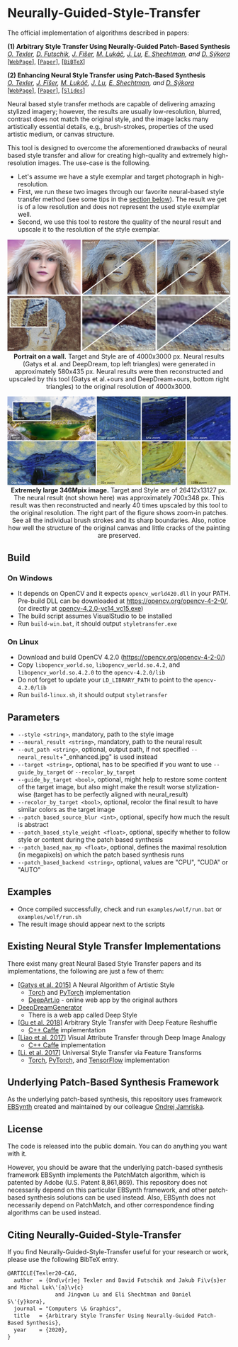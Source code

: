 # Neurally-Guided-Style-Transfer

The official implementation of algorithms described in papers:

**(1) Arbitrary Style Transfer Using Neurally-Guided Patch-Based Synthesis** </br>
_[O. Texler](https://ondrejtexler.github.io/), [D. Futschik](https://dcgi.fel.cvut.cz/people/futscdav),
[J. Fišer](https://research.adobe.com/person/jakub-fiser/), [M. Lukáč](https://research.adobe.com/person/michal-lukac/), 
[J. Lu](https://research.adobe.com/person/jingwan-lu/), [E. Shechtman](https://research.adobe.com/person/eli-shechtman/), 
and [D. Sýkora](https://dcgi.fel.cvut.cz/home/sykorad/)_ </br>
[[`WebPage`](https://ondrejtexler.github.io/neurally_guided/index.html)],
[[`Paper`](https://ondrejtexler.github.io/res/CAG_main.pdf)],
[[`BiBTeX`](#CitingNeurallyGuided)]
<!-- In Computers & Graphics (Elsevier, January 2020) -->

**(2) Enhancing Neural Style Transfer using Patch-Based Synthesis** </br>
_[O. Texler](https://ondrejtexler.github.io/),
[J. Fišer](https://research.adobe.com/person/jakub-fiser/), [M. Lukáč](https://research.adobe.com/person/michal-lukac/), 
[J. Lu](https://research.adobe.com/person/jingwan-lu/), [E. Shechtman](https://research.adobe.com/person/eli-shechtman/), 
and [D. Sýkora](https://dcgi.fel.cvut.cz/home/sykorad/)_ </br>
[[`WebPage`](https://dcgi.fel.cvut.cz/home/sykorad/stylitneural.html)],
[[`Paper`](https://dcgi.fel.cvut.cz/home/sykorad/Texler19-NPAR.pdf)],
[[`Slides`](https://dcgi.fel.cvut.cz/home/sykorad/Texler19-NPAR.pptx)]
<!-- In Proceedings of the 8th ACM/EG Expressive Symposium, pp. 43-50 (Expressive 2019, Genoa, Italy, May 2019) -->

Neural based style transfer methods are capable of delivering amazing stylized imagery; however, the results are usually low-resolution,
blurred, contrast does not match the original style, and the image lacks many artistically essential details, e.g., brush-strokes, 
properties of the used artistic medium, or canvas structure.

This tool is designed to overcome the aforementioned drawbacks of neural based style transfer and allow for creating 
high-quality and extremely high-resolution images. The use-case is the following. 
* Let's assume we have a style exemplar and target photograph in high-resolution.
* First, we run these two images through our favorite neural-based style transfer method (see some tips in the [section below](#ExistingNeuralStyleTransferImplementations)). 
The result we get is of a low resolution and does not represent the used style exemplar well.
* Second, we use this tool to restore the quality of the neural result and upscale it to the resolution of the style exemplar.

<p align='center'>
  <img src='doc/res_blonde.jpg'/>
  <b>Portrait on a wall.</b> Target and Style are of 4000x3000 px. Neural results (Gatys et al. and DeepDream, top left triangles) were 
  generated in approximately 580x435 px. Neural results were then reconstructed and upscaled by this tool (Gatys et al.+ours and 
  DeepDream+ours, bottom right triangles) to the original resolution of 4000x3000.
</p>

<p align='center'>
  <img src='doc/res_346M.jpg'/>
  <b>Extremely large 346Mpix image.</b> Target and Style are of 26412x13127 px. The neural result (not shown here) was approximately 700x348 px. This result
  was then reconstructed and nearly 40 times upscaled by this tool to the original resolution. The right part of the figure shows 
  zoom-in patches. See all the individual brush strokes and its sharp boundaries. Also, notice how well the structure of the original canvas and
  little cracks of the painting are preserved.
</p>


## Build
### On Windows 
* It depends on OpenCV and it expects `opencv_world420.dll` in your PATH. Pre-build DLL can be downloaded at https://opencv.org/opencv-4-2-0/, (or directly at [opencv-4.2.0-vc14_vc15.exe](https://sourceforge.net/projects/opencvlibrary/files/4.2.0/opencv-4.2.0-vc14_vc15.exe/download))
* The build script assumes VisualStudio to be installed
* Run `build-win.bat`, it should output `styletransfer.exe`

### On Linux 
* Download and build OpenCV 4.2.0 (https://opencv.org/opencv-4-2-0/)
* Copy `libopencv_world.so`, `libopencv_world.so.4.2`, and `libopencv_world.so.4.2.0` to the `opencv-4.2.0/lib`
* Do not forget to update your `LD_LIBRARY_PATH` to point to the `opencv-4.2.0/lib`
* Run `build-linux.sh`, it should output `styletransfer`

## Parameters
* `--style <string>`, mandatory, path to the style image
* `--neural_result <string>`, mandatory, path to the neural result
* `--out_path <string>`, optional, output path, if not specified `--neural_result`+"_enhanced.jpg" is used instead 
* `--target <string>`, optional, has to be specified if you want to use `--guide_by_target` or `--recolor_by_target`
* `--guide_by_target <bool>`, optional, might help to restore some content of the target image, but also might make the result worse stylization-wise (target has to be perfectly aligned with neural_result)
* `--recolor_by_target <bool>`, optional, recolor the final result to have similar colors as the target image
* `--patch_based_source_blur <int>`, optional, specify how much the result is abstract
* `--patch_based_style_weight <float>`, optional, specify whether to follow style or content during the patch based synthesis
* `--patch_based_max_mp <float>`, optional, defines the maximal resolution (in megapixels) on which the patch based synthesis runs 
* `--patch_based_backend <string>`, optional, values are "CPU", "CUDA" or "AUTO"

## Examples
* Once compiled successfully, check and run `examples/wolf/run.bat` or `examples/wolf/run.sh`
* The result image should appear next to the scripts

## <a name="ExistingNeuralStyleTransferImplementations"></a>Existing Neural Style Transfer Implementations
There exist many great Neural Based Style Transfer papers and its implementations, the following are just a few of them:
* [[Gatys et al. 2015]](https://arxiv.org/pdf/1508.06576.pdf) A Neural Algorithm of Artistic Style
  * [Torch](https://github.com/jcjohnson/neural-style) and [PyTorch](https://github.com/ProGamerGov/neural-style-pt) implementation
  * [DeepArt.io](https://deepart.io/) - online web app by the original authors
* [DeepDreamGenerator](https://deepdreamgenerator.com/#tools)
  * There is a web app called Deep Style
* [[Gu et al. 2018]](https://arxiv.org/pdf/1805.04103.pdf) Arbitrary Style Transfer with Deep Feature Reshuffle
  * [C++ Caffe](https://github.com/msracver/Style-Feature-Reshuffle) implementation
* [[Liao et al. 2017]](https://arxiv.org/pdf/1705.01088.pdf) Visual Attribute Transfer through Deep Image Analogy
  * [C++ Caffe](https://github.com/msracver/Deep-Image-Analogy) implementation
* [[Li. et al. 2017]](https://arxiv.org/pdf/1705.08086.pdf) Universal Style Transfer via Feature Transforms
  * [Torch](https://github.com/Yijunmaverick/UniversalStyleTransfer), [PyTorch](https://github.com/sunshineatnoon/PytorchWCT), and [TensorFlow](https://github.com/eridgd/WCT-TF) implementation

## Underlying Patch-Based Synthesis Framework
As the underlying patch-based synthesis, this repository uses framework [EBSynth](https://github.com/jamriska/ebsynth) 
created and maintained by our colleague [Ondrej Jamriska](https://dcgi.fel.cvut.cz/people/jamriond).

## License
The code is released into the public domain. You can do anything you want with it.

However, you should be aware that the underlying patch-based synthesis framework EBSynth implements the PatchMatch algorithm, which is patented by Adobe (U.S. Patent 8,861,869). This repository does not necessarily depend on this particular EBSynth framework, and other patch-based synthesis solutions can be used instead. Also, EBSynth does not necessarily depend on PatchMatch, and other correspondence finding algorithms can be used instead.

## <a name="CitingNeurallyGuided"></a>Citing Neurally-Guided-Style-Transfer
If you find Neurally-Guided-Style-Transfer useful for your research or work, please use the following BibTeX entry.

```
@ARTICLE{Texler20-CAG,
  author  = {Ond\v{r}ej Texler and David Futschik and Jakub Fi\v{s}er and Michal Luk\'{a}\v{c} 
               and Jingwan Lu and Eli Shechtman and Daniel S\'{y}kora},
  journal = "Computers \& Graphics",
  title   = {Arbitrary Style Transfer Using Neurally-Guided Patch-Based Synthesis},
  year    = {2020},
}
```
